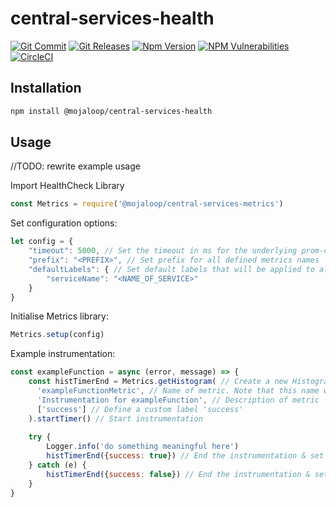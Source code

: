 # central-services-health
[![Git Commit](https://img.shields.io/github/last-commit/mojaloop/central-services-health.svg?style=flat)](https://github.com/mojaloop/central-services-health/commits/master)
[![Git Releases](https://img.shields.io/github/release/mojaloop/central-services-health.svg?style=flat)](https://github.com/mojaloop/central-services-health/releases)
[![Npm Version](https://img.shields.io/npm/v/@mojaloop/central-services-health.svg?style=flat)](https://www.npmjs.com/package/@mojaloop/central-services-health)
[![NPM Vulnerabilities](https://img.shields.io/snyk/vulnerabilities/npm/@mojaloop/central-services-health.svg?style=flat)](https://www.npmjs.com/package/@mojaloop/central-services-health)
[![CircleCI](https://circleci.com/gh/mojaloop/central-services-health.svg?style=svg)](https://circleci.com/gh/mojaloop/central-services-health)

## Installation

```bash
npm install @mojaloop/central-services-health
```

## Usage

//TODO: rewrite example usage

Import HealthCheck Library
```js
const Metrics = require('@mojaloop/central-services-metrics')
```

Set configuration options:
```javascript
let config = {
    "timeout": 5000, // Set the timeout in ms for the underlying prom-client library. Default is '5000'.
    "prefix": "<PREFIX>", // Set prefix for all defined metrics names
    "defaultLabels": { // Set default labels that will be applied to all metrics
        "serviceName": "<NAME_OF_SERVICE>"
    }
}
```

Initialise Metrics library:
```JAVASCRIPT
Metrics.setup(config)

```

Example instrumentation:
```javascript
const exampleFunction = async (error, message) => {
    const histTimerEnd = Metrics.getHistogram( // Create a new Histogram instrumentation
      'exampleFunctionMetric', // Name of metric. Note that this name will be concatenated after the prefix set in the config. i.e. '<PREFIX>_exampleFunctionMetric'
      'Instrumentation for exampleFunction', // Description of metric
      ['success'] // Define a custom label 'success'
    ).startTimer() // Start instrumentation
    
    try {
        Logger.info('do something meaningful here')
        histTimerEnd({success: true}) // End the instrumentation & set custom label 'success=true'
    } catch (e) {
        histTimerEnd({success: false}) // End the instrumentation & set custom label 'success=false'
    }
}
```
